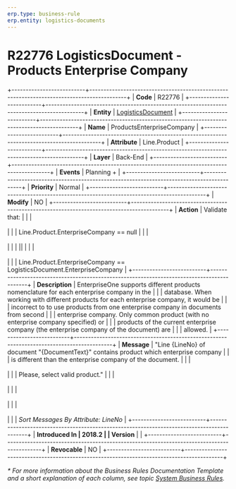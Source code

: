 ```yaml
---
erp.type: business-rule
erp.entity: logistics-documents
---
```


# R22776 LogisticsDocument - Products Enterprise Company
+--------------------------+-------------------------------------------------------------------------------------------+
| **Code**                 | R22776                                                                                    |
+--------------------------+-------------------------------------------------------------------------------------------+
| **Entity**               | [LogisticsDocument](../reference/common-business-rules/logistics-documents.md)            |
+--------------------------+-------------------------------------------------------------------------------------------+
| **Name**                 | ProductsEnterpriseCompany                                                                 |
+--------------------------+-------------------------------------------------------------------------------------------+
| **Attribute**            | Line.Product                                                                              |
+--------------------------+-------------------------------------------------------------------------------------------+
| **Layer**                | Back-End                                                                                  |
+--------------------------+-------------------------------------------------------------------------------------------+
| **Events**               | Planning +                                                                                |
+--------------------------+-------------------------------------------------------------------------------------------+
| **Priority**             | Normal                                                                                    |
+--------------------------+-------------------------------------------------------------------------------------------+
| **Modify**               | NO                                                                                        |
+--------------------------+-------------------------------------------------------------------------------------------+
| **Action**               | Validate that:                                                                            |
|                          | <br/><br/>                                                                                |
|                          | Line.Product.EnterpriseCompany == null                                                    |
|                          | <br/><br/>                                                                                |
|                          | \|\|                                                                                      |
|                          | <br/><br/>                                                                                |
|                          | Line.Product.EnterpriseCompany == LogisticsDocument.EnterpriseCompany                     |
+--------------------------+-------------------------------------------------------------------------------------------+
| **Description**          | EnterpriseOne supports different products nomenclature for each enterprise company in the |
|                          | database. When working with different products for each enterprise company, it would be   |
|                          | incorrect to to use products from one enterprise company in documents from second         |
|                          | enterprise company. Only common product (with no enterprise company specified) or         |
|                          | products of the current enterprise company (the enterprise company of the document) are   |
|                          | allowed.                                                                                  |
+--------------------------+-------------------------------------------------------------------------------------------+
| **Message**              | \"Line {LineNo} of document \"{DocumentText}\" contains product which enterprise company  |
|                          | is different than the enterprise company of the document.                                 |
|                          | <br/><br/>                                                                                |
|                          | Please, select valid product.\"                                                           |
|                          | <br/><br/>                                                                                |
|                          | <br/><br/>                                                                                |
|                          | <br/><br/>                                                                                |
|                          | *Sort Messages By Attribute: LineNo*                                                      |
+--------------------------+-------------------------------------------------------------------------------------------+
| **Introduced In          | 2018.2                                                                                    |
| Version**                |                                                                                           |
+--------------------------+-------------------------------------------------------------------------------------------+
| **Revocable**            | NO                                                                                        |
+--------------------------+-------------------------------------------------------------------------------------------+

  *\* For more information about the Business Rules Documentation Template and a short explanation of each column, see
topic [System Business Rules](../templates/template-description-system-business-rules.md).*
